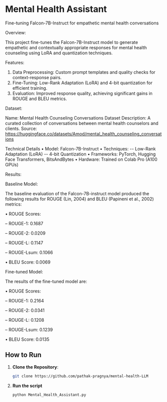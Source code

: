 # Mental Health Assistant
Fine-tuning Falcon-7B-Instruct for empathetic mental health conversations

Overview:

This project fine-tunes the Falcon-7B-Instruct model to generate empathetic and contextually appropriate responses for mental health counseling using LoRA and quantization techniques.

Features:
  
  1. Data Preprocessing: Custom prompt templates and quality checks for context-response pairs.
  2. Fine-Tuning: Low-Rank Adaptation (LoRA) and 4-bit quantization for efficient training.
  3. Evaluation: Improved response quality, achieving significant gains in ROUGE and BLEU metrics.

Dataset:
  
  Name: Mental Health Counseling Conversations Dataset
  Description: A curated collection of conversations between mental health counselors and clients.
  Source: https://huggingface.co/datasets/Amod/mental_health_counseling_conversations

Technical Details
• Model: Falcon-7B-Instruct
• Techniques:
  -- Low-Rank Adaptation (LoRA)
  -- 4-bit Quantization
• Frameworks: PyTorch, Hugging Face Transformers, BitsAndBytes
• Hardware: Trained on Colab Pro (A100 GPUs)

Results:

Baseline Model:

The baseline evaluation of the Falcon-7B-instruct model produced the following results for ROUGE (Lin, 2004) and BLEU (Papineni et al., 2002) metrics:

• ROUGE Scores:
  
  – ROUGE-1: 0.1687
  
  – ROUGE-2: 0.0209
  
  – ROUGE-L: 0.1147
  
  – ROUGE-Lsum: 0.1066

• BLEU Score: 0.0069

Fine-tuned Model:

The results of the fine-tuned model are:

• ROUGE Scores:
  
  – ROUGE-1: 0.2164
  
  – ROUGE-2: 0.0341
  
  – ROUGE-L: 0.1208
  
  – ROUGE-Lsum: 0.1239

• BLEU Score: 0.0135

## **How to Run**
1. **Clone the Repository**:
   ```bash
   git clone https://github.com/pathak-pragnya/mental-health-LLM
2. **Run the script**
    ```bash
    python Mental_Health_Assistant.py
